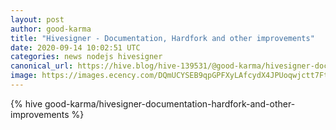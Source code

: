 ```yaml
---
layout: post
author: good-karma
title: "Hivesigner - Documentation, Hardfork and other improvements"
date: 2020-09-14 10:02:51 UTC
categories: news nodejs hivesigner
canonical_url: https://hive.blog/hive-139531/@good-karma/hivesigner-documentation-hardfork-and-other-improvements
image: https://images.ecency.com/DQmUCYSEB9qpGPFXyLAfcydX4JPUoqwjctt7FtNQtXBxBH6/thumbnail.png
---
```

{% hive good-karma/hivesigner-documentation-hardfork-and-other-improvements %}
